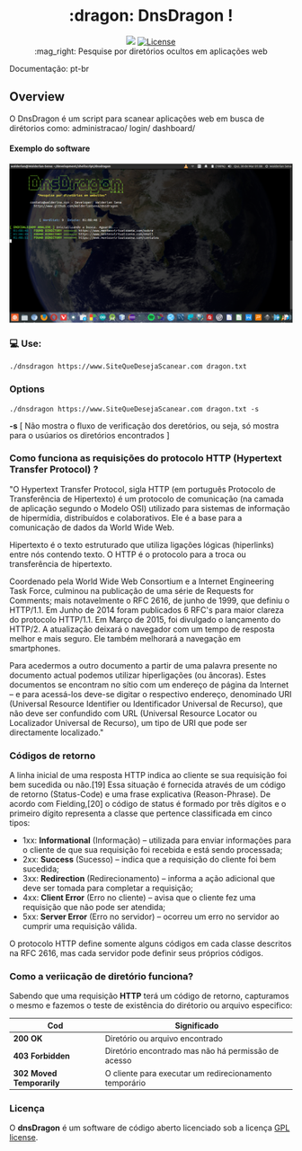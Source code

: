 <h1 align="center">:dragon: DnsDragon !</h1>
<p align="center">
  <img src="https://img.shields.io/pypi/status/Django.svg"> 
   <a href="#"><img src="http://www.walderlan.xyz/assets/licenseGPL.svg" alt="License"></a><br />
  :mag_right: Pesquise por diretórios ocultos em aplicações web
</p>

Documentação: pt-br
## Overview

O DnsDragon é um script para scanear aplicações web em busca de dirétorios como: administracao/ login/ dashboard/

#### Exemplo do software

![image](https://github.com/WalderlanSena/dnsdragon/blob/master/exemplo.png)

### :computer: Use:

```shellscript
./dnsdragon https://www.SiteQueDesejaScanear.com dragon.txt
```

### Options

```shellscript
./dnsdragon https://www.SiteQueDesejaScanear.com dragon.txt -s
```

**-s** [ Não mostra o fluxo de verificação dos deretórios, ou seja, só mostra para o usúarios os diretórios encontrados ]

### Como funciona as requisições do protocolo HTTP (Hypertext Transfer Protocol) ?

"O Hypertext Transfer Protocol, sigla HTTP (em português Protocolo de Transferência de Hipertexto) é um protocolo de comunicação (na camada de aplicação segundo o Modelo OSI) utilizado para sistemas de informação de hipermídia, distribuídos e colaborativos. Ele é a base para a comunicação de dados da World Wide Web.

Hipertexto é o texto estruturado que utiliza ligações lógicas (hiperlinks) entre nós contendo texto. O HTTP é o protocolo para a troca ou transferência de hipertexto.

Coordenado pela World Wide Web Consortium e a Internet Engineering Task Force, culminou na publicação de uma série de Requests for Comments; mais notavelmente o RFC 2616, de junho de 1999, que definiu o HTTP/1.1. Em Junho de 2014 foram publicados 6 RFC's para maior clareza do protocolo HTTP/1.1. Em Março de 2015, foi divulgado o lançamento do HTTP/2. A atualização deixará o navegador com um tempo de resposta melhor e mais seguro. Ele também melhorará a navegação em smartphones.

Para acedermos a outro documento a partir de uma palavra presente no documento actual podemos utilizar hiperligações (ou âncoras). Estes documentos se encontram no sítio com um endereço de página da Internet – e para acessá-los deve-se digitar o respectivo endereço, denominado URI (Universal Resource Identifier ou Identificador Universal de Recurso), que não deve ser confundido com URL (Universal Resource Locator ou Localizador Universal de Recurso), um tipo de URI que pode ser directamente localizado."

### Códigos de retorno

A linha inicial de uma resposta HTTP indica ao cliente se sua requisição foi bem sucedida ou não.[19] Essa situação é fornecida através de um código de retorno (Status-Code) e uma frase explicativa (Reason-Phrase). De acordo com Fielding,[20] o código de status é formado por três dígitos e o primeiro dígito representa a classe que pertence classificada em cinco tipos:

- 1xx: **Informational** (Informação) – utilizada para enviar informações para o cliente de que sua requisição foi recebida e está sendo processada;
- 2xx: **Success** (Sucesso) – indica que a requisição do cliente foi bem sucedida;
- 3xx: **Redirection** (Redirecionamento) – informa a ação adicional que deve ser tomada para completar a requisição;
- 4xx: **Client Error** (Erro no cliente) – avisa que o cliente fez uma requisição que não pode ser atendida;
- 5xx: **Server Error** (Erro no servidor) – ocorreu um erro no servidor ao cumprir uma requisição válida.

O protocolo HTTP define somente alguns códigos em cada classe descritos na RFC 2616, mas cada servidor pode definir seus próprios códigos.

### Como a veriicação de diretório funciona?

Sabendo que uma requisição **HTTP** terá um código de retorno, capturamos o mesmo e fazemos o teste de existência do dirétorio ou arquivo especifico:

<table>
  <thead>
    <th>Cod</th>
    <th>Significado</th>
  </thead>  
  <tbody>
        <tr>
          <td><b>200 OK</b></td>
          <td>Diretório ou arquivo encontrado</td>
        </tr>
        <tr>
          <td><b>403 Forbidden</b></td>
          <td>Diretório encontrado mas não há permissão de acesso</td>
        </tr>
        <tr>
          <td><b>302 Moved Temporarily</b></td>
          <td>O cliente para executar um redirecionamento temporário</td>
        </tr>
  </tbody>
</table>

<h3>Licença</h3>

O **dnsDragon** é um software de código aberto licenciado sob a licença [GPL license](https://github.com/WalderlanSena/dnsdragon/blob/master/LICENSE).
